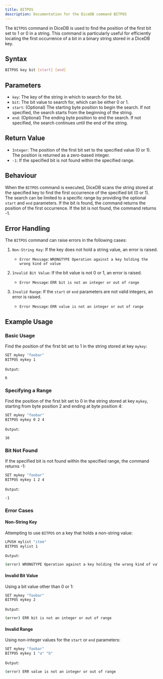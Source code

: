 ```yaml
---
title: BITPOS
description: Documentation for the DiceDB command BITPOS
---
```


The `BITPOS` command in DiceDB is used to find the position of the first bit set to 1 or 0 in a string. This command is particularly useful for efficiently locating the first occurrence of a bit in a binary string stored in a DiceDB key.

## Syntax

```bash
BITPOS key bit [start] [end]
```

## Parameters

- `key`: The key of the string in which to search for the bit.
- `bit`: The bit value to search for, which can be either 0 or 1.
- `start`: (Optional) The starting byte position to begin the search. If not specified, the search starts from the beginning of the string.
- `end`: (Optional) The ending byte position to end the search. If not specified, the search continues until the end of the string.

## Return Value

- `Integer`: The position of the first bit set to the specified value (0 or 1). The position is returned as a zero-based integer.
- `-1`: If the specified bit is not found within the specified range.

## Behaviour

When the `BITPOS` command is executed, DiceDB scans the string stored at the specified key to find the first occurrence of the specified bit (0 or 1). The search can be limited to a specific range by providing the optional `start` and `end` parameters. If the bit is found, the command returns the position of the first occurrence. If the bit is not found, the command returns -1.

## Error Handling

The `BITPOS` command can raise errors in the following cases:

1. `Non-String Key`: If the key does not hold a string value, an error is raised.

   - `Error Message`: `WRONGTYPE Operation against a key holding the wrong kind of value`

2. `Invalid Bit Value`: If the bit value is not 0 or 1, an error is raised.

   - `Error Message`: `ERR bit is not an integer or out of range`

3. `Invalid Range`: If the `start` or `end` parameters are not valid integers, an error is raised.

   - `Error Message`: `ERR value is not an integer or out of range`

## Example Usage

### Basic Usage

Find the position of the first bit set to 1 in the string stored at key `mykey`:

```bash
SET mykey "foobar"
BITPOS mykey 1
```

`Output`:

```bash
6
```

### Specifying a Range

Find the position of the first bit set to 0 in the string stored at key `mykey`, starting from byte position 2 and ending at byte position 4:

```bash
SET mykey "foobar"
BITPOS mykey 0 2 4
```

`Output`:

```bash
16
```

### Bit Not Found

If the specified bit is not found within the specified range, the command returns -1:

```bash
SET mykey "foobar"
BITPOS mykey 1 2 4
```

`Output`:

```bash
-1
```

### Error Cases

#### Non-String Key

Attempting to use `BITPOS` on a key that holds a non-string value:

```bash
LPUSH mylist "item"
BITPOS mylist 1
```

`Output`:

```bash
(error) WRONGTYPE Operation against a key holding the wrong kind of value
```

#### Invalid Bit Value

Using a bit value other than 0 or 1:

```bash
SET mykey "foobar"
BITPOS mykey 2
```

`Output`:

```bash
(error) ERR bit is not an integer or out of range
```

#### Invalid Range

Using non-integer values for the `start` or `end` parameters:

```bash
SET mykey "foobar"
BITPOS mykey 1 "a" "b"
```

`Output`:

```bash
(error) ERR value is not an integer or out of range
```
